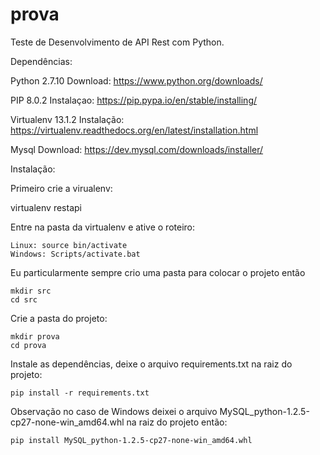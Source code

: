 # prova
Teste de Desenvolvimento de API Rest com Python.

Dependências:

Python 2.7.10
Download: https://www.python.org/downloads/

PIP 8.0.2
Instalaçao: https://pip.pypa.io/en/stable/installing/

Virtualenv 13.1.2
Instalação: https://virtualenv.readthedocs.org/en/latest/installation.html

Mysql
Download: https://dev.mysql.com/downloads/installer/

Instalação:

Primeiro crie a virualenv:

virtualenv restapi

Entre na pasta da virtualenv e ative o roteiro:
	
	Linux: source bin/activate
	Windows: Scripts/activate.bat

Eu particularmente sempre crio uma pasta para colocar o projeto então
	
	mkdir src
	cd src

Crie a pasta do projeto:

	mkdir prova
	cd prova




Instale as dependências, deixe o arquivo requirements.txt na raiz do projeto:
	
	pip install -r requirements.txt

Observação no caso de Windows deixei o arquivo MySQL_python-1.2.5-cp27-none-win_amd64.whl na raiz do projeto então:

	pip install MySQL_python-1.2.5-cp27-none-win_amd64.whl
